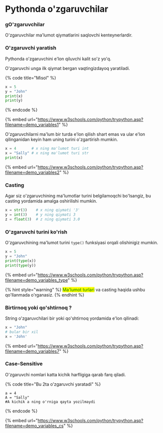 # Pythonda o'zgaruvchilar

### gO'zgaruvchilar

O'zgaruvchilar ma'lumot qiymatlarini saqlovchi kenteynerlardir.

### O'zgaruvchi yaratish

Pythonda o'zgaruvchini e'lon qiluvchi kalit so'z yo'q.&#x20;

O'zgaruvchi unga ilk qiymat bergan vaqtingizdayoq yaratiladi.

{% code title="Misol" %}
```python
x = 5
y = "John"
print(x)
print(y)
```
{% endcode %}

{% embed url="https://www.w3schools.com/python/trypython.asp?filename=demo_variables1" %}

O'zgaruvchilarni ma'lum bir turda e'lon qilish shart emas va ular e'lon qilinganidan keyin ham uning turini o'zgartirish mumkin.

```python
x = 4       # x ning ma'lumot turi int
x = "Sally" # x ning ma'lumot turi str
print(x)
```

{% embed url="https://www.w3schools.com/python/trypython.asp?filename=demo_variables2" %}

### Casting

Agar siz o'zgaruvchining ma'lumotlar turini belgilamoqchi bo'lsangiz, bu casting yordamida amalga oshirilishi mumkin.

```python
x = str(3)    # x ning qiymati '3'
y = int(3)    # y ning qiymati 3
z = float(3)  # z ning qiymati 3.0 
```

### O'zgaruvchi turini ko'rish

O'zgaruvchining ma'lumot turini `type()` funksiyasi orqali olishinigiz mumkin.

```python
x = 5
y = "John"
print(type(x))
print(type(y)) 
```

{% embed url="https://www.w3schools.com/python/trypython.asp?filename=demo_variables_type" %}

{% hint style="warning" %}
<mark style="color:green;">Ma'lumot turlari</mark> va casting haqida ushbu qo'llanmada o'rganasiz.
{% endhint %}

### Birtirnoq yoki qo'shtirnoq ?

String o'zgaruvchilari bir yoki qo'shtirnoq yordamida e'lon qilinadi:

```python
x = "John"
# bular bir xil
x = 'John'
```

{% embed url="https://www.w3schools.com/python/trypython.asp?filename=demo_variables7" %}

### Case-Sensitive

O'zgaruvchi nomlari katta kichik harfligiga qarab farq qiladi.

{% code title="Bu 2ta o'zgaruvchi yaratadi" %}
```
a = 4
A = "Sally"
#A kichik a ning o'rniga qayta yozilmaydi
```
{% endcode %}

{% embed url="https://www.w3schools.com/python/trypython.asp?filename=demo_variables_cs" %}
